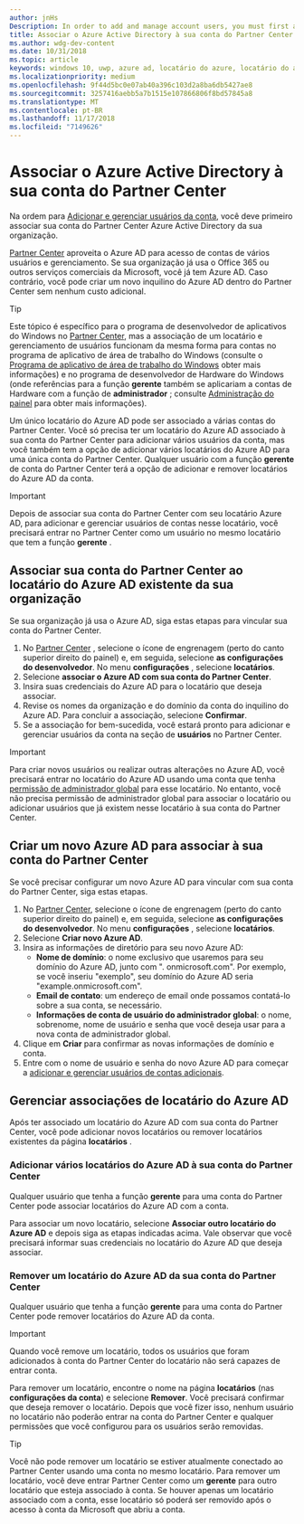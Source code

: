 ```yaml
---
author: jnHs
Description: In order to add and manage account users, you must first associate your Partner Center account with your organization's Azure Active Directory.
title: Associar o Azure Active Directory à sua conta do Partner Center
ms.author: wdg-dev-content
ms.date: 10/31/2018
ms.topic: article
keywords: windows 10, uwp, azure ad, locatário do azure, locatário do aad, locatário do azure ad, gerenciamento de locatário, locatários
ms.localizationpriority: medium
ms.openlocfilehash: 9f44d5bc0e07ab40a396c103d2a8ba6db5427ae8
ms.sourcegitcommit: 3257416aebb5a7b1515e107866806f8bd57845a8
ms.translationtype: MT
ms.contentlocale: pt-BR
ms.lasthandoff: 11/17/2018
ms.locfileid: "7149626"
---
```

# <a name="associate-azure-active-directory-with-your-partner-center-account"></a>Associar o Azure Active Directory à sua conta do Partner Center

Na ordem para [Adicionar e gerenciar usuários da conta](add-users-groups-and-azure-ad-applications.md), você deve primeiro associar sua conta do Partner Center Azure Active Directory da sua organização. 

[Partner Center](https://partner.microsoft.com/dashboard) aproveita o Azure AD para acesso de contas de vários usuários e gerenciamento. Se sua organização já usa o Office 365 ou outros serviços comerciais da Microsoft, você já tem Azure AD. Caso contrário, você pode criar um novo inquilino do Azure AD dentro do Partner Center sem nenhum custo adicional.

> [!TIP]
> Este tópico é específico para o programa de desenvolvedor de aplicativos do Windows no [Partner Center](https://partner.microsoft.com/dashboard), mas a associação de um locatário e gerenciamento de usuários funcionam da mesma forma para contas no programa de aplicativo de área de trabalho do Windows (consulte o [Programa de aplicativo de área de trabalho do Windows](https://docs.microsoft.com/windows/desktop/appxpkg/windows-desktop-application-program#add-and-manage-account-users) obter mais informações) e no programa de desenvolvedor de Hardware do Windows (onde referências para a função **gerente** também se aplicariam a contas de Hardware com a função de **administrador** ; consulte [Administração do painel](https://docs.microsoft.com/windows-hardware/drivers/dashboard/dashboard-administration) para obter mais informações).

Um único locatário do Azure AD pode ser associado a várias contas do Partner Center. Você só precisa ter um locatário do Azure AD associado à sua conta do Partner Center para adicionar vários usuários da conta, mas você também tem a opção de adicionar vários locatários do Azure AD para uma única conta do Partner Center. Qualquer usuário com a função **gerente** de conta do Partner Center terá a opção de adicionar e remover locatários do Azure AD da conta.

> [!IMPORTANT]
> Depois de associar sua conta do Partner Center com seu locatário Azure AD, para adicionar e gerenciar usuários de contas nesse locatário, você precisará entrar no Partner Center como um usuário no mesmo locatário que tem a função **gerente** .


## <a name="associate-your-partner-center-account-with-your-organizations-existing-azure-ad-tenant"></a>Associar sua conta do Partner Center ao locatário do Azure AD existente da sua organização

Se sua organização já usa o Azure AD, siga estas etapas para vincular sua conta do Partner Center.

1.  No [Partner Center](https://partner.microsoft.com/dashboard) , selecione o ícone de engrenagem (perto do canto superior direito do painel) e, em seguida, selecione **as configurações do desenvolvedor**. No menu **configurações** , selecione **locatários**.
2.  Selecione **associar o Azure AD com sua conta do Partner Center**.
3.  Insira suas credenciais do Azure AD para o locatário que deseja associar.
4.  Revise os nomes da organização e do domínio da conta do inquilino do Azure AD. Para concluir a associação, selecione **Confirmar**.
5.  Se a associação for bem-sucedida, você estará pronto para adicionar e gerenciar usuários da conta na seção de **usuários** no Partner Center.

> [!IMPORTANT]
> Para criar novos usuários ou realizar outras alterações no Azure AD, você precisará entrar no locatário do Azure AD usando uma conta que tenha [permissão de administrador global](https://docs.microsoft.com/azure/active-directory/users-groups-roles/directory-assign-admin-roles) para esse locatário. No entanto, você não precisa permissão de administrador global para associar o locatário ou adicionar usuários que já existem nesse locatário à sua conta do Partner Center.


## <a name="create-a-brand-new-azure-ad-to-associate-with-your-partner-center-account"></a>Criar um novo Azure AD para associar à sua conta do Partner Center

Se você precisar configurar um novo Azure AD para vincular com sua conta do Partner Center, siga estas etapas.

1.  No [Partner Center](https://partner.microsoft.com/dashboard), selecione o ícone de engrenagem (perto do canto superior direito do painel) e, em seguida, selecione **as configurações do desenvolvedor**. No menu **configurações** , selecione **locatários**.
2.  Selecione **Criar novo Azure AD**.
3.  Insira as informações de diretório para seu novo Azure AD:
    - **Nome de domínio**: o nome exclusivo que usaremos para seu domínio do Azure AD, junto com ". onmicrosoft.com". Por exemplo, se você inseriu "exemplo", seu domínio do Azure AD seria "example.onmicrosoft.com".
    - **Email de contato**: um endereço de email onde possamos contatá-lo sobre a sua conta, se necessário.
    - **Informações de conta de usuário do administrador global**: o nome, sobrenome, nome de usuário e senha que você deseja usar para a nova conta de administrador global.
4.  Clique em **Criar** para confirmar as novas informações de domínio e conta.
5.  Entre com o nome de usuário e senha do novo Azure AD para começar a [adicionar e gerenciar usuários de contas adicionais](add-users-groups-and-azure-ad-applications.md).


## <a name="manage-azure-ad-tenant-associations"></a>Gerenciar associações de locatário do Azure AD

Após ter associado um locatário do Azure AD com sua conta do Partner Center, você pode adicionar novos locatários ou remover locatários existentes da página **locatários** .


### <a name="add-multiple-azure-ad-tenants-to-your-partner-center-account"></a>Adicionar vários locatários do Azure AD à sua conta do Partner Center

Qualquer usuário que tenha a função **gerente** para uma conta do Partner Center pode associar locatários do Azure AD com a conta.

Para associar um novo locatário, selecione **Associar outro locatário do Azure AD** e depois siga as etapas indicadas acima. Vale observar que você precisará informar suas credenciais no locatário do Azure AD que deseja associar.


### <a name="remove-an-azure-ad-tenant-from-your-partner-center-account"></a>Remover um locatário do Azure AD da sua conta do Partner Center

Qualquer usuário que tenha a função **gerente** para uma conta do Partner Center pode remover locatários do Azure AD da conta.

> [!IMPORTANT]
> Quando você remove um locatário, todos os usuários que foram adicionados à conta do Partner Center do locatário não será capazes de entrar conta. 

Para remover um locatário, encontre o nome na página **locatários** (nas **configurações da conta**) e selecione **Remover**. Você precisará confirmar que deseja remover o locatário. Depois que você fizer isso, nenhum usuário no locatário não poderão entrar na conta do Partner Center e qualquer permissões que você configurou para os usuários serão removidas.

> [!TIP]
> Você não pode remover um locatário se estiver atualmente conectado ao Partner Center usando uma conta no mesmo locatário. Para remover um locatário, você deve entrar Partner Center como um **gerente** para outro locatário que esteja associado à conta. Se houver apenas um locatário associado com a conta, esse locatário só poderá ser removido após o acesso à conta da Microsoft que abriu a conta.


